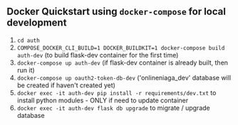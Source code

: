 ## Docker Quickstart using `docker-compose` for local development
1. ```cd auth```
1. ```COMPOSE_DOCKER_CLI_BUILD=1 DOCKER_BUILDKIT=1 docker-compose build auth-dev``` (to build flask-dev container for the first time)
2. ```docker-compose up auth-dev``` (if flask-dev container is already built, then run it)
3. ```docker-compose up oauth2-token-db-dev``` ('onlineniaga_dev' database will be created if haven't created yet)
4. ```docker exec -it auth-dev pip install -r requirements/dev.txt``` to install python modules - ONLY if need to update container
5. ```docker exec -it auth-dev flask db upgrade``` to migrate / upgrade database
